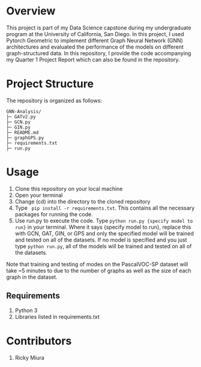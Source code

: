 # Overview
This project is part of my Data Science capstone during my undergraduate program at the University of California, San Diego. In this project, I used Pytorch Geometric to implement different Graph Neural Network (GNN) architectures and evaluated the performance of the models on different graph-structured data. In this repository, I provide the code accompanying my Quarter 1 Project Report which can also be found in the repository. 

# Project Structure
The repository is organized as follows:
```
GNN-Analysis/
├─ GATv2.py
├─ GCN.py
├─ GIN.py
├─ README.md
├─ graphGPS.py
├─ requirements.txt
├─ run.py
```
# Usage
1. Clone this repository on your local machine
2. Open your terminal
3. Change (cd) into the directory to the cloned repository
4. Type  ``` pip install -r requirements.txt```. This contains all the necessary packages for running the code.
5. Use run.py to execute the code. Type ```python run.py {specify model to run}``` in your terminal. Where it says {specify model to run}, replace this with GCN, GAT, GIN, or GPS and only the specified model will be trained and tested on all of the datasets. If no model is specified and you just type ```python run.py```, all of the models will be trained and tested on all of the datasets.

Note that training and testing of modes on the PascalVOC-SP dataset will take ~5 minutes to due to the number of graphs as well as the size of each graph in the dataset.

## Requirements
1) Python 3
2) Libraries listed in requirements.txt

# Contributors
1) Ricky Miura
